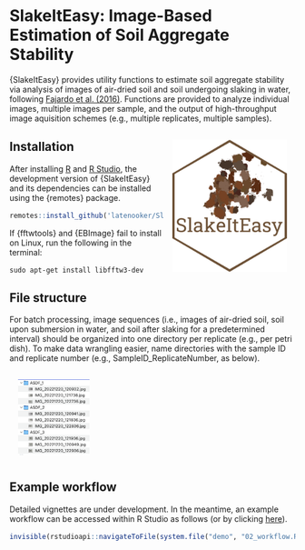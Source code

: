 # SlakeItEasy: Image-Based Estimation of Soil Aggregate Stability

{SlakeItEasy} provides utility functions to estimate soil aggregate stability via analysis of images of air-dried soil and soil undergoing slaking in water, following [Fajardo et al. (2016)](https://www.sciencedirect.com/science/article/pii/S0167198716300952). Functions are provided to analyze individual images, multiple images per sample, and the output of high-throughput image aquisition schemes (e.g., multiple replicates, multiple samples).

<a href="https://raw.githubusercontent.com/Soil-Health-Institute/SlakeItEasy/master/misc/SIE_sticker.png">
<img src = "https://raw.githubusercontent.com/Soil-Health-Institute/SlakeItEasy/master/misc/SIE_sticker.png" alt = "SlakeItEasy hexsticker" title = "SlakeItEasy hexsticker" width = "40%" height = "40%" hspace="15" vspace="15" align="right"/></a>
    
## Installation

After installing [R](https://www.r-project.org/) and [R Studio](https://posit.co/download/rstudio-desktop/), the development version of {SlakeItEasy} and its dependencies can be installed using the {remotes} package.

```r
remotes::install_github('latenooker/SlakeItEasy')
```

If {fftwtools} and {EBImage} fail to install on Linux, run the following in the terminal:

```console
sudo apt-get install libfftw3-dev
```

## File structure

For batch processing, image sequences (i.e., images of air-dried soil, soil upon submersion in water, and soil after slaking for a predetermined interval) should be organized into one directory per replicate (e.g., per petri dish). To make data wrangling easier, name directories with the sample ID and replicate number (e.g., SampleID_ReplicateNumber, as below).

<a href="https://raw.githubusercontent.com/Soil-Health-Institute/SlakeItEasy/master/misc/file_structure.png">
<img src = "https://raw.githubusercontent.com/Soil-Health-Institute/SlakeItEasy/master/misc/file_structure.png" alt = "Example file structure" title = "Example file structure" width = "25%" height = "25%" hspace="15" vspace="15" align="middle"/></a>

## Example workflow

Detailed vignettes are under development. In the meantime, an example workflow can be accessed within R Studio as follows (or by clicking [here](https://raw.githubusercontent.com/Soil-Health-Institute/SlakeItEasy/master/inst/demo/02_workflow.R)).

```r
invisible(rstudioapi::navigateToFile(system.file("demo", "02_workflow.R", package = "SlakeItEasy")))
```





